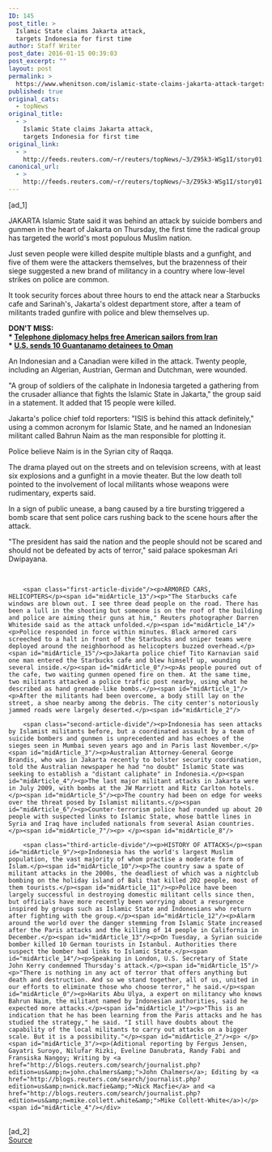 ```yaml
---
ID: 145
post_title: >
  Islamic State claims Jakarta attack,
  targets Indonesia for first time
author: Staff Writer
post_date: 2016-01-15 00:39:03
post_excerpt: ""
layout: post
permalink: >
  https://www.whenitson.com/islamic-state-claims-jakarta-attack-targets-indonesia-for-first-time/
published: true
original_cats:
  - topNews
original_title:
  - >
    Islamic State claims Jakarta attack,
    targets Indonesia for first time
original_link:
  - >
    http://feeds.reuters.com/~r/reuters/topNews/~3/Z95k3-WSg1I/story01.htm
canonical_url:
  - >
    http://feeds.reuters.com/~r/reuters/topNews/~3/Z95k3-WSg1I/story01.htm
---
```

 [ad_1]
<br><div id="articleText">
<span id="midArticle_start"/>

<span id="midArticle_0"/><span class="focusParagraph" readability="5"><p><span class="articleLocation">JAKARTA</span> Islamic State said it was behind an attack by suicide bombers and gunmen in the heart of Jakarta on Thursday, the first time the radical group has targeted the world's most populous Muslim nation.</p></span><span id="midArticle_1"/><p>Just seven people were killed despite multiple blasts and a gunfight, and five of them were the attackers themselves, but the brazenness of their siege suggested a new brand of militancy in a country where low-level strikes on police are common.</p><span id="midArticle_2"/><p>It took security forces about three hours to end the attack near a Starbucks cafe and Sarinah's, Jakarta's oldest department store, after a team of militants traded gunfire with police and blew themselves up.</p><span id="midArticle_3"/><p><strong>DON'T MISS:</strong><br/><strong>* <a href="http://www.reuters.com/article/us-usa-iran-boats-diplomacy-idUSKCN0US02E20160114">Telephone diplomacy helps free American sailors from Iran</a></strong><br/><strong>* <a href="http://www.reuters.com/article/us-usa-guantanamo-oman-idUSKCN0US0LC20160114">U.S. sends 10 Guantanamo detainees to Oman</a></strong></p><span id="midArticle_4"/><p>An Indonesian and a Canadian were killed in the attack. Twenty people, including an Algerian, Austrian, German and Dutchman, were wounded.</p><span id="midArticle_5"/><p>"A group of soldiers of the caliphate in Indonesia targeted a gathering from the crusader alliance that fights the Islamic State in Jakarta," the group said in a statement. It added that 15 people were killed.</p><span id="midArticle_6"/><p>Jakarta's police chief told reporters: "ISIS is behind this attack definitely," using a common acronym for Islamic State, and he named an Indonesian militant called Bahrun Naim as the man responsible for plotting it.</p><span id="midArticle_7"/><p>Police believe Naim is in the Syrian city of Raqqa.</p><span id="midArticle_8"/><p>The drama played out on the streets and on television screens, with at least six explosions and a gunfight in a movie theater. But the low death toll pointed to the involvement of local militants whose weapons were rudimentary, experts said.</p><span id="midArticle_9"/><p>In a sign of public unease, a bang caused by a tire bursting triggered a bomb scare that sent police cars rushing back to the scene hours after the attack.</p><span id="midArticle_10"/><p>"The president has said the nation and the people should not be scared and should not be defeated by acts of terror," said palace spokesman Ari Dwipayana.</p><span id="midArticle_11"/><p> </p><span id="midArticle_12"/>
        
        <span class="first-article-divide"/><p>ARMORED CARS, HELICOPTERS</p><span id="midArticle_13"/><p>"The Starbucks cafe windows are blown out. I see three dead people on the road. There has been a lull in the shooting but someone is on the roof of the building and police are aiming their guns at him," Reuters photographer Darren Whiteside said as the attack unfolded.</p><span id="midArticle_14"/><p>Police responded in force within minutes. Black armored cars screeched to a halt in front of the Starbucks and sniper teams were deployed around the neighborhood as helicopters buzzed overhead.</p><span id="midArticle_15"/><p>Jakarta police chief Tito Karnavian said one man entered the Starbucks cafe and blew himself up, wounding several inside.</p><span id="midArticle_0"/><p>As people poured out of the cafe, two waiting gunmen opened fire on them. At the same time, two militants attacked a police traffic post nearby, using what he described as hand grenade-like bombs.</p><span id="midArticle_1"/><p>After the militants had been overcome, a body still lay on the street, a shoe nearby among the debris. The city center's notoriously jammed roads were largely deserted.</p><span id="midArticle_2"/>
        
        <span class="second-article-divide"/><p>Indonesia has seen attacks by Islamist militants before, but a coordinated assault by a team of suicide bombers and gunmen is unprecedented and has echoes of the sieges seen in Mumbai seven years ago and in Paris last November.</p><span id="midArticle_3"/><p>Australian Attorney-General George Brandis, who was in Jakarta recently to bolster security coordination, told the Australian newspaper he had "no doubt" Islamic State was seeking to establish a "distant caliphate" in Indonesia.</p><span id="midArticle_4"/><p>The last major militant attacks in Jakarta were in July 2009, with bombs at the JW Marriott and Ritz Carlton hotels.</p><span id="midArticle_5"/><p>The country had been on edge for weeks over the threat posed by Islamist militants.</p><span id="midArticle_6"/><p>Counter-terrorism police had rounded up about 20 people with suspected links to Islamic State, whose battle lines in Syria and Iraq have included nationals from several Asian countries.</p><span id="midArticle_7"/><p> </p><span id="midArticle_8"/>
        
        <span class="third-article-divide"/><p>HISTORY OF ATTACKS</p><span id="midArticle_9"/><p>Indonesia has the world's largest Muslim population, the vast majority of whom practise a moderate form of Islam.</p><span id="midArticle_10"/><p>The country saw a spate of militant attacks in the 2000s, the deadliest of which was a nightclub bombing on the holiday island of Bali that killed 202 people, most of them tourists.</p><span id="midArticle_11"/><p>Police have been largely successful in destroying domestic militant cells since then, but officials have more recently been worrying about a resurgence inspired by groups such as Islamic State and Indonesians who return after fighting with the group.</p><span id="midArticle_12"/><p>Alarm around the world over the danger stemming from Islamic State increased after the Paris attacks and the killing of 14 people in California in December.</p><span id="midArticle_13"/><p>On Tuesday, a Syrian suicide bomber killed 10 German tourists in Istanbul. Authorities there suspect the bomber had links to Islamic State.</p><span id="midArticle_14"/><p>Speaking in London, U.S. Secretary of State John Kerry condemned Thursday's attack.</p><span id="midArticle_15"/><p>"There is nothing in any act of terror that offers anything but death and destruction. And so we stand together, all of us, united in our efforts to eliminate those who choose terror," he said.</p><span id="midArticle_0"/><p>Harits Abu Ulya, a expert on militancy who knows Bahrun Naim, the militant named by Indonesian authorities, said he expected more attacks.</p><span id="midArticle_1"/><p>"This is an indication that he has been learning from the Paris attacks and he has studied the strategy," he said. "I still have doubts about the capability of the local militants to carry out attacks on a bigger scale. But it is a possibility."</p><span id="midArticle_2"/><p> </p><span id="midArticle_3"/><p>(Aditional reporting by Fergus Jensen, Gayatri Suroyo, Nilufar Rizki, Eveline Danubrata, Randy Fabi and Fransiska Nangoy; Writing by <a href="http://blogs.reuters.com/search/journalist.php?edition=us&amp;n=john.chalmers&amp;">John Chalmers</a>; Editing by <a href="http://blogs.reuters.com/search/journalist.php?edition=us&amp;n=nick.macfie&amp;">Nick Macfie</a> and <a href="http://blogs.reuters.com/search/journalist.php?edition=us&amp;n=mike.collett.white&amp;">Mike Collett-White</a>)</p><span id="midArticle_4"/></div>
<br>[ad_2]
<br><a href="http://feeds.reuters.com/~r/reuters/topNews/~3/Z95k3-WSg1I/story01.htm">Source </a>